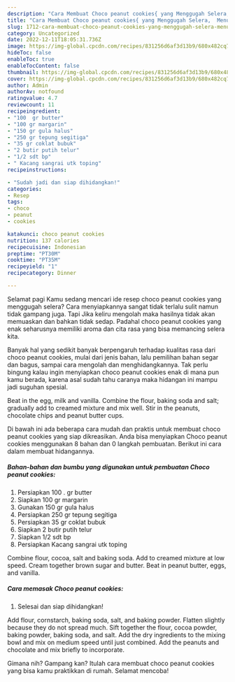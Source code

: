 ```yaml
---
description: "Cara Membuat Choco peanut cookies{ yang Menggugah Selera,  Menu Buat lebaran"
title: "Cara Membuat Choco peanut cookies{ yang Menggugah Selera,  Menu Buat lebaran"
slug: 1712-cara-membuat-choco-peanut-cookies-yang-menggugah-selera-menu-buat-lebaran
category: Uncategorized
date: 2022-12-11T18:05:31.736Z
image: https://img-global.cpcdn.com/recipes/831256d6af3d13b9/680x482cq70/choco-peanut-cookies-foto-resep-utama.jpg
hideToc: false
enableToc: true
enableTocContent: false
thumbnail: https://img-global.cpcdn.com/recipes/831256d6af3d13b9/680x482cq70/choco-peanut-cookies-foto-resep-utama.jpg
cover: https://img-global.cpcdn.com/recipes/831256d6af3d13b9/680x482cq70/choco-peanut-cookies-foto-resep-utama.jpg
author: Admin
authorAv: notfound
ratingvalue: 4.7
reviewcount: 11
recipeingredient:
- "100  gr butter"
- "100 gr margarin"
- "150 gr gula halus"
- "250 gr tepung segitiga"
- "35 gr coklat bubuk"
- "2 butir putih telur"
- "1/2 sdt bp"
- " Kacang sangrai utk toping"
recipeinstructions:

- "Sudah jadi dan siap dihidangkan!"
categories:
- Resep
tags:
- choco
- peanut
- cookies

katakunci: choco peanut cookies 
nutrition: 137 calories
recipecuisine: Indonesian
preptime: "PT30M"
cooktime: "PT35M"
recipeyield: "1"
recipecategory: Dinner

---
```



Selamat pagi Kamu sedang mencari ide resep choco peanut cookies yang menggugah selera? Cara menyiapkannya sangat tidak terlalu sulit namun tidak gampang juga. Tapi Jika keliru mengolah maka hasilnya tidak akan memuaskan dan bahkan tidak sedap. Padahal choco peanut cookies yang enak seharusnya memiliki aroma dan cita rasa yang bisa memancing selera kita.


Banyak hal yang sedikit banyak berpengaruh terhadap kualitas rasa dari choco peanut cookies, mulai dari jenis bahan, lalu pemilihan bahan segar dan bagus, sampai cara mengolah dan menghidangkannya. Tak perlu bingung kalau ingin menyiapkan choco peanut cookies enak di mana pun kamu berada, karena asal sudah tahu caranya maka hidangan ini mampu jadi suguhan spesial.

Beat in the egg, milk and vanilla. Combine the flour, baking soda and salt; gradually add to creamed mixture and mix well. Stir in the peanuts, chocolate chips and peanut butter cups.


Di bawah ini ada beberapa cara mudah dan praktis untuk membuat choco peanut cookies yang siap dikreasikan. Anda bisa menyiapkan Choco peanut cookies menggunakan 8 bahan dan 0 langkah pembuatan. Berikut ini cara dalam membuat hidangannya.

<!--inarticleads1-->

##### Bahan-bahan dan bumbu yang digunakan untuk pembuatan Choco peanut cookies:

1. Persiapkan 100 . gr butter
1. Siapkan 100 gr margarin
1. Gunakan 150 gr gula halus
1. Persiapkan 250 gr tepung segitiga
1. Persiapkan 35 gr coklat bubuk
1. Siapkan 2 butir putih telur
1. Siapkan 1/2 sdt bp
1. Persiapkan  Kacang sangrai utk toping


Combine flour, cocoa, salt and baking soda. Add to creamed mixture at low speed. Cream together brown sugar and butter. Beat in peanut butter, eggs, and vanilla. 

<!--inarticleads2-->

##### Cara memasak Choco peanut cookies:


1. Selesai dan siap dihidangkan!

Add flour, cornstarch, baking soda, salt, and baking powder. Flatten slightly because they do not spread much. Sift together the flour, cocoa powder, baking powder, baking soda, and salt. Add the dry ingredients to the mixing bowl and mix on medium speed until just combined. Add the peanuts and chocolate and mix briefly to incorporate. 

Gimana nih? Gampang kan? Itulah cara membuat choco peanut cookies yang bisa kamu praktikkan di rumah. Selamat mencoba!

